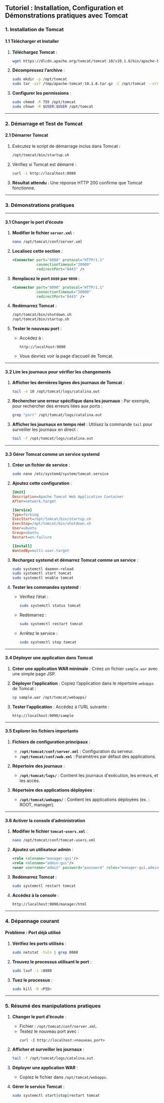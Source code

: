 ## **Tutoriel : Installation, Configuration et Démonstrations pratiques avec Tomcat**

### **1. Installation de Tomcat**
#### **1.1 Télécharger et Installer**
1. **Téléchargez Tomcat** :
   ```bash
   wget https://dlcdn.apache.org/tomcat/tomcat-10/v10.1.8/bin/apache-tomcat-10.1.8.tar.gz -P /tmp
   ```

2. **Décompressez l’archive** :
   ```bash
   sudo mkdir -p /opt/tomcat
   sudo tar -xzf /tmp/apache-tomcat-10.1.8.tar.gz -C /opt/tomcat --strip-components=1
   ```

3. **Configurer les permissions** :
   ```bash
   sudo chmod -R 755 /opt/tomcat
   sudo chown -R $USER:$USER /opt/tomcat
   ```

---

### **2. Démarrage et Test de Tomcat**

#### **2.1 Démarrer Tomcat**
1. Exécutez le script de démarrage inclus dans Tomcat :
   ```bash
   /opt/tomcat/bin/startup.sh
   ```

2. Vérifiez si Tomcat est démarré :
   ```bash
   curl -I http://localhost:8080
   ```

3. **Résultat attendu** : Une réponse HTTP 200 confirme que Tomcat fonctionne.

---

### **3. Démonstrations pratiques**

---

#### **3.1 Changer le port d’écoute**
1. **Modifier le fichier `server.xml`** :
   ```bash
   nano /opt/tomcat/conf/server.xml
   ```

2. **Localisez cette section** :
   ```xml
   <Connector port="8080" protocol="HTTP/1.1"
              connectionTimeout="20000"
              redirectPort="8443" />
   ```

3. **Remplacez le port `8080` par `9090`** :
   ```xml
   <Connector port="9090" protocol="HTTP/1.1"
              connectionTimeout="20000"
              redirectPort="8443" />
   ```

4. **Redémarrez Tomcat** :
   ```bash
   /opt/tomcat/bin/shutdown.sh
   /opt/tomcat/bin/startup.sh
   ```

5. **Tester le nouveau port** :
   - Accédez à :
     ```
     http://localhost:9090
     ```
   - Vous devriez voir la page d’accueil de Tomcat.

---

#### **3.2 Lire les journaux pour vérifier les changements**
1. **Afficher les dernières lignes des journaux de Tomcat** :
   ```bash
   tail -n 10 /opt/tomcat/logs/catalina.out
   ```

2. **Rechercher une erreur spécifique dans les journaux** :
   Par exemple, pour rechercher des erreurs liées aux ports :
   ```bash
   grep "port" /opt/tomcat/logs/catalina.out
   ```

3. **Afficher les journaux en temps réel** :
   Utilisez la commande `tail` pour surveiller les journaux en direct :
   ```bash
   tail -f /opt/tomcat/logs/catalina.out
   ```

---

#### **3.3 Gérer Tomcat comme un service systemd**
1. **Créer un fichier de service** :
   ```bash
   sudo nano /etc/systemd/system/tomcat.service
   ```

2. **Ajoutez cette configuration** :
   ```ini
   [Unit]
   Description=Apache Tomcat Web Application Container
   After=network.target

   [Service]
   Type=forking
   ExecStart=/opt/tomcat/bin/startup.sh
   ExecStop=/opt/tomcat/bin/shutdown.sh
   User=ubuntu
   Group=ubuntu
   Restart=on-failure

   [Install]
   WantedBy=multi-user.target
   ```

3. **Rechargez systemd et démarrez Tomcat comme un service** :
   ```bash
   sudo systemctl daemon-reload
   sudo systemctl start tomcat
   sudo systemctl enable tomcat
   ```

4. **Tester les commandes systemd** :
   - Vérifiez l’état :
     ```bash
     sudo systemctl status tomcat
     ```
   - Redémarrez :
     ```bash
     sudo systemctl restart tomcat
     ```
   - Arrêtez le service :
     ```bash
     sudo systemctl stop tomcat
     ```

---

#### **3.4 Déployer une application dans Tomcat**
1. **Créer une application WAR minimale** :
   Créez un fichier `sample.war` avec une simple page JSP.

2. **Déployer l’application** :
   Copiez l’application dans le répertoire `webapps` de Tomcat :
   ```bash
   cp sample.war /opt/tomcat/webapps/
   ```

3. **Tester l’application** :
   Accédez à l’URL suivante :
   ```
   http://localhost:9090/sample
   ```

---

#### **3.5 Explorer les fichiers importants**
1. **Fichiers de configuration principaux** :
   - **`/opt/tomcat/conf/server.xml`** : Configuration du serveur.
   - **`/opt/tomcat/conf/web.xml`** : Paramètres par défaut des applications.

2. **Répertoire des journaux** :
   - **`/opt/tomcat/logs/`** : Contient les journaux d'exécution, les erreurs, et les accès.

3. **Répertoire des applications déployées** :
   - **`/opt/tomcat/webapps/`** : Contient les applications déployées (ex. : ROOT, manager).

---

#### **3.6 Activer la console d’administration**
1. **Modifier le fichier `tomcat-users.xml`** :
   ```bash
   nano /opt/tomcat/conf/tomcat-users.xml
   ```

2. **Ajoutez un utilisateur admin** :
   ```xml
   <role rolename="manager-gui"/>
   <role rolename="admin-gui"/>
   <user username="admin" password="password" roles="manager-gui,admin-gui"/>
   ```

3. **Redémarrez Tomcat** :
   ```bash
   sudo systemctl restart tomcat
   ```

4. **Accédez à la console** :
   ```
   http://localhost:9090/manager/html
   ```

---

### **4. Dépannage courant**

#### **Problème : Port déjà utilisé**
1. **Vérifiez les ports utilisés** :
   ```bash
   sudo netstat -tuln | grep 8080
   ```

2. **Trouvez le processus utilisant le port** :
   ```bash
   sudo lsof -i :8080
   ```

3. **Tuez le processus** :
   ```bash
   sudo kill -9 <PID>
   ```

---

### **5. Résumé des manipulations pratiques**
1. **Changer le port d’écoute** :
   - Fichier : `/opt/tomcat/conf/server.xml`.
   - Testez le nouveau port avec :
     ```
     curl -I http://localhost:<nouveau_port>
     ```

2. **Afficher et surveiller les journaux** :
   ```bash
   tail -f /opt/tomcat/logs/catalina.out
   ```

3. **Déployer une application WAR** :
   - Copiez le fichier dans `/opt/tomcat/webapps`.

4. **Gérer le service Tomcat** :
   ```bash
   sudo systemctl start|stop|restart tomcat
   ```
